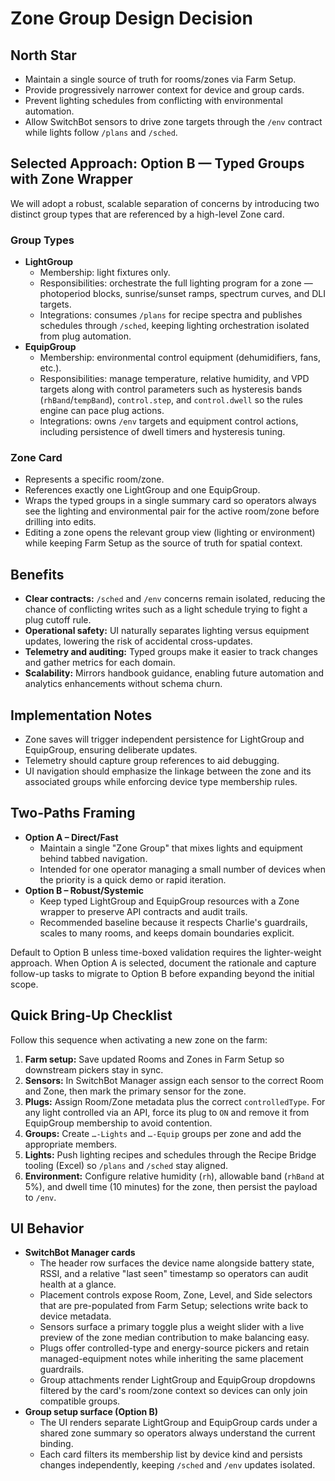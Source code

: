# Zone Group Design Decision

## North Star
- Maintain a single source of truth for rooms/zones via Farm Setup.
- Provide progressively narrower context for device and group cards.
- Prevent lighting schedules from conflicting with environmental automation.
- Allow SwitchBot sensors to drive zone targets through the `/env` contract while lights follow `/plans` and `/sched`.

## Selected Approach: Option B — Typed Groups with Zone Wrapper
We will adopt a robust, scalable separation of concerns by introducing two distinct group types that are referenced by a high-level Zone card.

### Group Types
- **LightGroup**
  - Membership: light fixtures only.
  - Responsibilities: orchestrate the full lighting program for a zone — photoperiod blocks, sunrise/sunset ramps, spectrum curves, and DLI targets.
  - Integrations: consumes `/plans` for recipe spectra and publishes schedules through `/sched`, keeping lighting orchestration isolated from plug automation.
- **EquipGroup**
  - Membership: environmental control equipment (dehumidifiers, fans, etc.).
  - Responsibilities: manage temperature, relative humidity, and VPD targets along with control parameters such as hysteresis bands (`rhBand`/`tempBand`), `control.step`, and `control.dwell` so the rules engine can pace plug actions.
  - Integrations: owns `/env` targets and equipment control actions, including persistence of dwell timers and hysteresis tuning.

### Zone Card
- Represents a specific room/zone.
- References exactly one LightGroup and one EquipGroup.
- Wraps the typed groups in a single summary card so operators always see the lighting and environmental pair for the active room/zone before drilling into edits.
- Editing a zone opens the relevant group view (lighting or environment) while keeping Farm Setup as the source of truth for spatial context.

## Benefits
- **Clear contracts:** `/sched` and `/env` concerns remain isolated, reducing the chance of conflicting writes such as a light schedule trying to fight a plug cutoff rule.
- **Operational safety:** UI naturally separates lighting versus equipment updates, lowering the risk of accidental cross-updates.
- **Telemetry and auditing:** Typed groups make it easier to track changes and gather metrics for each domain.
- **Scalability:** Mirrors handbook guidance, enabling future automation and analytics enhancements without schema churn.

## Implementation Notes
- Zone saves will trigger independent persistence for LightGroup and EquipGroup, ensuring deliberate updates.
- Telemetry should capture group references to aid debugging.
- UI navigation should emphasize the linkage between the zone and its associated groups while enforcing device type membership rules.

## Two-Paths Framing
- **Option A – Direct/Fast**
  - Maintain a single "Zone Group" that mixes lights and equipment behind tabbed navigation.
  - Intended for one operator managing a small number of devices when the priority is a quick demo or rapid iteration.
- **Option B – Robust/Systemic**
  - Keep typed LightGroup and EquipGroup resources with a Zone wrapper to preserve API contracts and audit trails.
  - Recommended baseline because it respects Charlie's guardrails, scales to many rooms, and keeps domain boundaries explicit.

Default to Option B unless time-boxed validation requires the lighter-weight approach. When Option A is selected, document the rationale and capture follow-up tasks to migrate to Option B before expanding beyond the initial scope.

## Quick Bring-Up Checklist
Follow this sequence when activating a new zone on the farm:

1. **Farm setup:** Save updated Rooms and Zones in Farm Setup so downstream pickers stay in sync.
2. **Sensors:** In SwitchBot Manager assign each sensor to the correct Room and Zone, then mark the primary sensor for the zone.
3. **Plugs:** Assign Room/Zone metadata plus the correct `controlledType`. For any light controlled via an API, force its plug to `ON` and remove it from EquipGroup membership to avoid contention.
4. **Groups:** Create `…-Lights` and `…-Equip` groups per zone and add the appropriate members.
5. **Lights:** Push lighting recipes and schedules through the Recipe Bridge tooling (Excel) so `/plans` and `/sched` stay aligned.
6. **Environment:** Configure relative humidity (`rh`), allowable band (`rhBand` at 5%), and dwell time (10 minutes) for the zone, then persist the payload to `/env`.

## UI Behavior
- **SwitchBot Manager cards**
  - The header row surfaces the device name alongside battery state, RSSI, and a relative "last seen" timestamp so operators can audit health at a glance.
  - Placement controls expose Room, Zone, Level, and Side selectors that are pre-populated from Farm Setup; selections write back to device metadata.
  - Sensors surface a primary toggle plus a weight slider with a live preview of the zone median contribution to make balancing easy.
  - Plugs offer controlled-type and energy-source pickers and retain managed-equipment notes while inheriting the same placement guardrails.
  - Group attachments render LightGroup and EquipGroup dropdowns filtered by the card's room/zone context so devices can only join compatible groups.
- **Group setup surface (Option B)**
  - The UI renders separate LightGroup and EquipGroup cards under a shared zone summary so operators always understand the current binding.
  - Each card filters its membership list by device kind and persists changes independently, keeping `/sched` and `/env` updates isolated.

